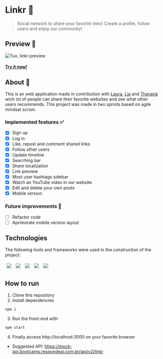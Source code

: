 # Linkr 🔗
> Social network to share your favorite links! Create a profile, follow users and enjoy our community!
## Preview 👀
![Tux, linkr preview](./src/assets/linkr.gif)
#### [Try it now!](https://linkr-sigma.vercel.app)
## About 🔎
This is an web application made in contribution with [Laura](https://github.com/issitarual), [Lia](https://github.com/LiaXimenes) and [Thayaná](https://github.com/rabbithay/) wich lot of people can share their favorite websites and see what other users recommends. This project was made in two sprints based on agile mindset scrum.
### Implemented features ✅
- [x] Sign up 
- [x] Log in
- [x] Like, repost and comment shared links
- [x] Follow other users
- [x] Update timeline
- [x] Seacrhing bar
- [x] Share localization
- [x] Link preview
- [x] Most user hashtags sidebar
- [x] Watch an YouTube video in our website
- [x] Edit and delete your own posts
- [x] Mobile version
### Future improvements 🔮
- [ ] Refactor code
- [ ] Aprimorate mobile version layout
## Technologies
The following tools and frameworks were used in the construction of the project:<br>
<p>
  <img style='margin: 5px;' src='https://img.shields.io/badge/styled-components%20-%2320232a.svg?&style=for-the-badge&color=b8679e&logo=styled-components&logoColor=%3a3a3a'>
  <img style='margin: 5px;' src='https://img.shields.io/badge/axios%20-%2320232a.svg?&style=for-the-badge&color=informational'>
  <img style='margin: 5px;' src="https://img.shields.io/badge/react-app%20-%2320232a.svg?&style=for-the-badge&color=60ddf9&logo=react&logoColor=%2361DAFB"/>
  <img style='margin: 5px;' src="https://img.shields.io/badge/react_route%20-%2320232a.svg?&style=for-the-badge&logo=react&logoColor=%2361DAFB"/>
  <img style='margin: 5px;' src='https://img.shields.io/badge/react-icons%20-%2320232a.svg?&style=for-the-badge&color=f28dc7&logo=react-icons&logoColor=%2361DAFB'>
</p>

## How to run

1. Clone this repository
2. Install dependencies
```bash
npm i
```
3. Run the front-end with
```bash
npm start
```
4. Finally access http://localhost:3000 on your favorite browser 
- Suggested API: https://mock-api.bootcamp.respondeai.com.br/api/v2/linkr



